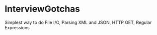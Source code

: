 # InterviewGotchas
Simplest way to do File I/O, Parsing XML and JSON, HTTP GET, Regular Expressions
